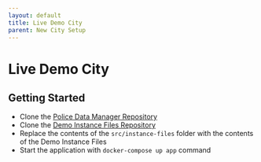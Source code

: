 ```yaml
---
layout: default
title: Live Demo City
parent: New City Setup
---
```

# Live Demo City

## Getting Started

* Clone the [Police Data Manager Repository]()
* Clone the [Demo Instance Files Repository]()
* Replace the contents of the `src/instance-files` folder with the contents of the Demo Instance Files
* Start the application with `docker-compose up app` command
